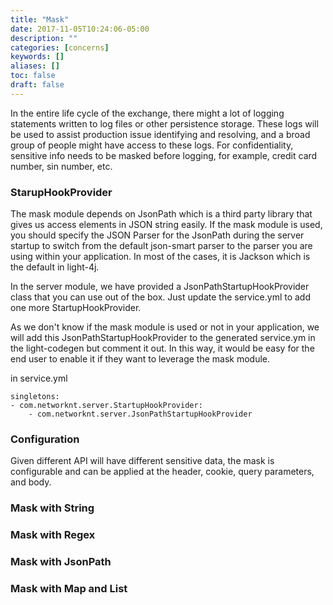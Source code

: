```yaml
---
title: "Mask"
date: 2017-11-05T10:24:06-05:00
description: ""
categories: [concerns]
keywords: []
aliases: []
toc: false
draft: false
---
```


In the entire life cycle of the exchange, there might a lot of logging statements written to log files or other persistence storage. These logs will be used to assist production issue identifying and resolving, and a broad group of people might have access to these logs. For confidentiality, sensitive info needs to be masked before logging, for example, credit card number, sin number, etc.

### StarupHookProvider

The mask module depends on JsonPath which is a third party library that gives us access elements in JSON string easily. If the mask module is used, you should specify the JSON Parser for the JsonPath during the server startup to switch from the default json-smart parser to the parser you are using within your application. In most of the cases, it is Jackson which is the default in light-4j. 

In the server module, we have provided a JsonPathStartupHookProvider class that you can use out of the box. Just update the service.yml to add one more StartupHookProvider. 

As we don't know if the mask module is used or not in your application, we will add this JsonPathStartupHookProvider to the generated service.ym in the light-codegen but comment it out. In this way, it would be easy for the end user to enable it if they want to leverage the mask module. 

in service.yml
```
singletons:
- com.networknt.server.StartupHookProvider:
    - com.networknt.server.JsonPathStartupHookProvider
```

### Configuration

Given different API will have different sensitive data, the mask is configurable and can be applied at the header, cookie, query parameters, and body.

### Mask with String

### Mask with Regex

### Mask with JsonPath

### Mask with Map and List

